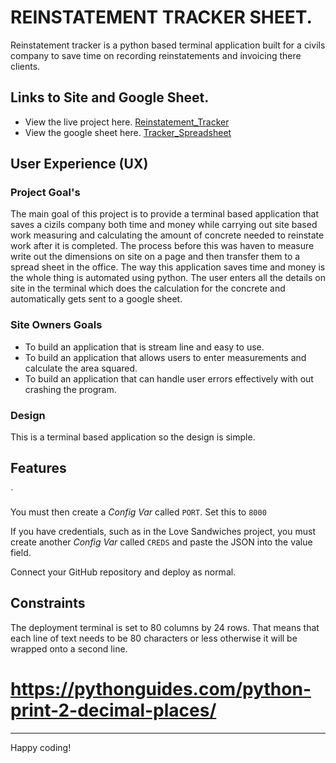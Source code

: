 # REINSTATEMENT TRACKER SHEET.

Reinstatement tracker is a python based terminal application built for a civils company to save time 
on recording reinstatements and invoicing there clients. 

## Links to Site and Google Sheet.

* View the live project here. [Reinstatement_Tracker](https://tracker-application.herokuapp.com/)
* View the google sheet here. [Tracker_Spreadsheet](https://docs.google.com/spreadsheets/d/1BpOi3ajY4jSfYhaA6EqqBmWCc3Cy4oAlGxu9ruqyU4A/edit#gid=0)

## User Experience (UX)

### Project Goal's

The main goal of this project is to provide a terminal based application that saves a cizils company
both time and money while carrying out site based work measuring and calculating the amount of concrete needed 
to reinstate work after it is completed. The process before this was haven to measure write out the dimensions on site on a page and then transfer them to a spread sheet in the office. The way this application saves time and money is the whole thing is automated using python. The user enters all the details on site in the terminal which does the calculation for the concrete and automatically gets sent to a google sheet.   

### Site Owners Goals

* To build an application that is stream line and easy to use.
* To build an application that allows users to enter measurements and calculate the area squared.
* To build an application that can handle user errors effectively with out crashing the program.

### Design

This is a terminal based application so the design is simple.

## Features

`

You must then create a _Config Var_ called `PORT`. Set this to `8000`

If you have credentials, such as in the Love Sandwiches project, you must create another _Config Var_ called `CREDS` and paste the JSON into the value field.

Connect your GitHub repository and deploy as normal.

## Constraints

The deployment terminal is set to 80 columns by 24 rows. That means that each line of text needs to be 80 characters or less otherwise it will be wrapped onto a second line.
# https://pythonguides.com/python-print-2-decimal-places/
-----
Happy coding!